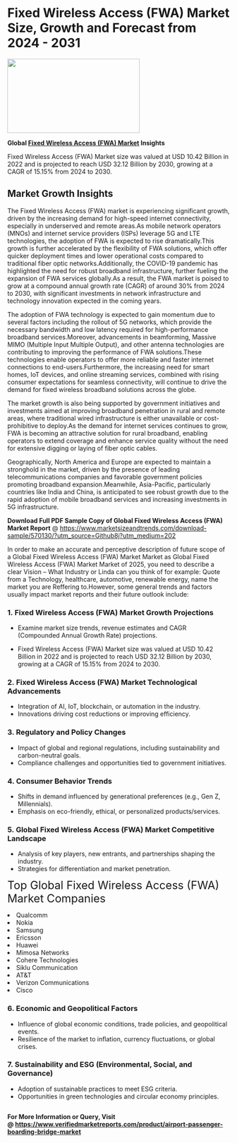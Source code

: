 <H1>Fixed Wireless Access (FWA) Market Size, Growth and Forecast from 2024 - 2031</H1><img class="aligncenter size-medium wp-image-584254" src="https://thirdeyenews.in/wp-content/uploads/2024/09/Global-Market-Research-300x168.jpeg" alt="" width="300" height="168" /><p><strong>Global&nbsp;<a href="https://www.marketsizeandtrends.com/download-sample/570130/?utm_source=Github8j?utm_medium=202">Fixed Wireless Access (FWA) Market</a> Insights</strong></p><p>Fixed Wireless Access (FWA) Market size was valued at USD 10.42 Billion in 2022 and is projected to reach USD 32.12 Billion by 2030, growing at a CAGR of 15.15% from 2024 to 2030.</p><p><h2>Market Growth Insights</h2> <p>The Fixed Wireless Access (FWA) market is experiencing significant growth, driven by the increasing demand for high-speed internet connectivity, especially in underserved and remote areas.As mobile network operators (MNOs) and internet service providers (ISPs) leverage 5G and LTE technologies, the adoption of FWA is expected to rise dramatically.This growth is further accelerated by the flexibility of FWA solutions, which offer quicker deployment times and lower operational costs compared to traditional fiber optic networks.Additionally, the COVID-19 pandemic has highlighted the need for robust broadband infrastructure, further fueling the expansion of FWA services globally.As a result, the FWA market is poised to grow at a compound annual growth rate (CAGR) of around 30% from 2024 to 2030, with significant investments in network infrastructure and technology innovation expected in the coming years.</p> <p>The adoption of FWA technology is expected to gain momentum due to several factors including the rollout of 5G networks, which provide the necessary bandwidth and low latency required for high-performance broadband services.Moreover, advancements in beamforming, Massive MIMO (Multiple Input Multiple Output), and other antenna technologies are contributing to improving the performance of FWA solutions.These technologies enable operators to offer more reliable and faster internet connections to end-users.Furthermore, the increasing need for smart homes, IoT devices, and online streaming services, combined with rising consumer expectations for seamless connectivity, will continue to drive the demand for fixed wireless broadband solutions across the globe.</p> <p>The market growth is also being supported by government initiatives and investments aimed at improving broadband penetration in rural and remote areas, where traditional wired infrastructure is either unavailable or cost-prohibitive to deploy.As the demand for internet services continues to grow, FWA is becoming an attractive solution for rural broadband, enabling operators to extend coverage and enhance service quality without the need for extensive digging or laying of fiber optic cables.</p> <p>Geographically, North America and Europe are expected to maintain a stronghold in the market, driven by the presence of leading telecommunications companies and favorable government policies promoting broadband expansion.Meanwhile, Asia-Pacific, particularly countries like India and China, is anticipated to see robust growth due to the rapid adoption of mobile broadband services and increasing investments in 5G infrastructure.</p> <p><span class=""><strong>Download Full PDF Sample Copy of Global Fixed Wireless Access (FWA) Market Report</strong> @ <a href="https://www.marketsizeandtrends.com/download-sample/570130/?utm_source=Github8j?utm_medium=202" target="_blank">https://www.marketsizeandtrends.com/download-sample/570130/?utm_source=Github8j?utm_medium=202</a></span></p><p>In order to make an accurate and perceptive description of future scope of a Global&nbsp;Fixed Wireless Access (FWA) Market Market as Global&nbsp;Fixed Wireless Access (FWA) Market Market of 2025, you need to describe a clear Vision &ndash; What Industry or Linda can you think of for example: Quote from a Technology, healthcare, automotive, renewable energy, name the market you are Reffering to.However, some general trends and factors usually impact market reports and their future outlook include:</p><h3>1.&nbsp;<strong>Fixed Wireless Access (FWA) Market Growth Projections</strong></h3><ul><li>Examine market size trends, revenue estimates and CAGR (Compounded Annual Growth Rate) projections.</li><li><p>Fixed Wireless Access (FWA) Market size was valued at USD 10.42 Billion in 2022 and is projected to reach USD 32.12 Billion by 2030, growing at a CAGR of 15.15% from 2024 to 2030.</p></li></ul><h3>2.&nbsp;<strong>Fixed Wireless Access (FWA) Market Technological Advancements</strong></h3><ul><li>Integration of AI, IoT, blockchain, or automation in the industry.</li><li>Innovations driving cost reductions or improving efficiency.</li></ul><h3>3.&nbsp;<strong>Regulatory and Policy Changes</strong></h3><ul><li>Impact of global and regional regulations, including sustainability and carbon-neutral goals.</li><li>Compliance challenges and opportunities tied to government initiatives.</li></ul><h3>4.&nbsp;<strong>Consumer Behavior Trends</strong></h3><ul><li>Shifts in demand influenced by generational preferences (e.g., Gen Z, Millennials).</li><li>Emphasis on eco-friendly, ethical, or personalized products/services.</li></ul><h3>5.&nbsp;<strong>Global Fixed Wireless Access (FWA) Market Competitive Landscape</strong></h3><ul><li>Analysis of key players, new entrants, and partnerships shaping the industry.</li><li>Strategies for differentiation and market penetration.</li></ul><p data-pm-slice="1 1 []"><span style="color: inherit; font-family: inherit; font-size: 25px;">Top Global Fixed Wireless Access (FWA) Market Companies</span></p><div class="" data-test-id=""><p><li>Qualcomm</li><li> Nokia</li><li> Samsung</li><li> Ericsson</li><li> Huawei</li><li> Mimosa Networks</li><li> Cohere Technologies</li><li> Siklu Communication</li><li> AT&T</li><li> Verizon Communications</li><li> Cisco</li></p></div><h3>6.&nbsp;<strong>Economic and Geopolitical Factors</strong></h3><ul><li>Influence of global economic conditions, trade policies, and geopolitical events.</li><li>Resilience of the market to inflation, currency fluctuations, or global crises.</li></ul><h3>7.&nbsp;<strong>Sustainability and ESG (Environmental, Social, and Governance)</strong></h3><ul><li>Adoption of sustainable practices to meet ESG criteria.</li><li>Opportunities in green technologies and circular economy principles.</li></ul><h2><strong style="font-size: 14px;">For More Information or Query, Visit @&nbsp;</strong><a style="background-color: #ffffff; font-size: 14px;" href="https://www.marketsizeandtrends.com/report/fixed-wireless-access-fwa-market/" target="_blank">https://www.verifiedmarketreports.com/product/airport-passenger-boarding-bridge-market</a></h2>